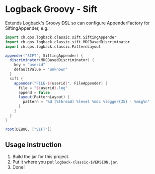 Logback Groovy - Sift
=====================
Extends Logback's Groovy DSL so can configure AppenderFactory for SiftingAppender, e.g.:

```groovy
import ch.qos.logback.classic.sift.SiftingAppender
import ch.qos.logback.classic.sift.MDCBasedDiscriminator
import ch.qos.logback.classic.PatternLayout

appender("SIFT", SiftingAppender) {
  discriminator(MDCBasedDiscriminator) {
    key = "userid"
    defaultValue = "unknown"
  }
  sift {
    appender("FILE-${userid}", FileAppender) {
      file = "${userid}.log"
      append = false
      layout(PatternLayout) {
        pattern = "%d [%thread] %level %mdc %logger{35} - %msg%n"
      }
    }
  }
}

root(DEBUG, ["SIFT"])
```

Usage instruction
-----------------
1. Build the jar for this project.
2. Put it where you put `logback-classic-$VERSION.jar`.
3. Done!
